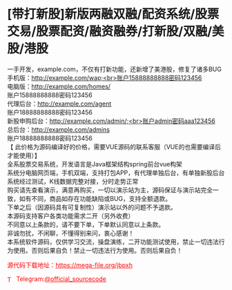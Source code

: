 # [带打新股]新版两融双融/配资系统/股票交易/股票配资/融资融券/打新股/双融/美股/港股

一手开发，example.com，不仅有打新功能，还新增了美港股，修复了诸多BUG<br>手机版：http://example.com/wap;<br>账户15888888888密码123456<br>电脑版：http://example.com/homes/<br>账户15888888888密码123456<br>代理后台：http://example.com/agent<br>账户18888888888密码123456<br>新股申购后台：http://example.com/admin/;<br>账户admin密码aaa123456<br>总后台：http://example.com/admins<br>账户18888888888密码123456<br>【 此价格为源码编译好的价格，需要VUE源码的联系客服（VUE的也需要编译后才能使用）】<br>全系股票交易系统，开发语言是Java框架结构spring前台vue构架<br>系统分电脑网页端，手机双端，支持打包APP，有代理单独后台，有单独新股后台<br>系统经过测试，K线数据完整对接，分时走势正常<br>购买请先查看演示，满意再购买，一切以演示站为主，源码保证与演示站完全一致，如有不同，商品如存在功能缺陷或BUG，支持全额退款。<br>下单之后（因源码具有可复制性）演示站以外的问题不予退款。<br>本源码支持客户各类功能需求二开（另外收费）<br>不同意以上条款的，请不要下单，下单默认同意以上条款。<br>非诚勿扰，不闲聊，不懂得别来问，衷心感谢！<br>本系统软件源码，仅供学习交流，操盘演练，二开功能测试使用，禁止一切违法行为使用。否则后果自负！禁止一切违法行为使用。否则后果自负！<br>


<p style="color: red;">源代码下载地址：<a href="https://mega-file.org/jbpxh" style="color: red;">https://mega-file.org/jbpxh</a></p><p style="color: red;"><img src="https://cdn-icons-png.flaticon.com/512/2111/2111646.png" alt="Telegram Icon" style="width: 16px; vertical-align: middle; margin-right: 5px;">Telegram:<a href="https://t.me/official_sourcecode" style="color: red;">@official_sourcecode</a></p>